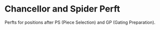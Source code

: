 # Chancellor and Spider Perft

Perfts for positions after PS (Piece Selection) and GP (Gating Preparation).
